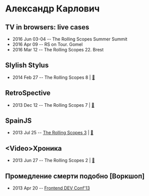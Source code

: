 # Александр Карлович

## TV in browsers: live cases
- 2016 Jun 03-04 -- The Rolling Scopes Summer Summit    
- 2016 Apr 09 -- RS on Tour. Gomel    
- 2016 Mar 12 -- The Rolling Scopes 22. Brest    
## Slylish Stylus
- 2014 Feb 27 -- The Rolling Scopes 8  | [:notebook:](http://rolling-scopes.github.io/slides/rs8/stylish-stylus/slides)  
## RetroSpective
- 2013 Dec 12 -- The Rolling Scopes 7  | [:notebook:](http://rolling-scopes.github.io/slides/rs7/RetroSpective)  
## SpainJS
- 2013 Jul 25 -- [The Rolling Scopes 3](https://www.youtube.com/watch?v=Z6zuVuF2QGI)  | [:notebook:](https://speakerdeck.com/alexkarlovich/uploaded-favorites-of-spainjs-the-rollingscopes-number-3)  
## &lt;Video&gt;Хроника
- 2013 Jun 27 -- The Rolling Scopes 2  | [:notebook:](http://rolling-scopes.github.io/slides/rs2/video%D0%A5%D1%80%D0%BE%D0%BD%D0%B8%D0%BA%D0%B0.pptx)  
## Промедление смерти подобно [Воркшоп]
- 2013 Apr 20 -- [Frontend DEV Conf&#39;13](https://www.youtube.com/watch?v=07jvRp_anBQ)    
